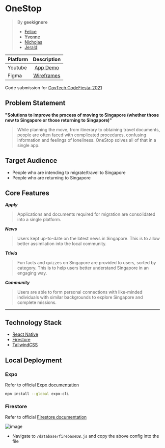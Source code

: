 # OneStop

> By **geekignore**
> - [Felice](https://github.com/felicepng/)
> - [Yvonne](https://github.com/yvonnelhs/)
> - [Nicholas](http://github.com/oversparkling/)
> - [Jerald](http://github.com/jeraldlyh/)

| Platform            | Description                                                                                                                    |
:-------------------- | :----------------------------------------------------------------------------------------------------------------------------: |
| Youtube             | [App Demo](https://www.youtube.com/watch?v=x_qPzHPEdz4&ab_channel=xDevolution_)                                                |
| Figma               | [Wireframes](https://www.figma.com/proto/EDMnKAMo2zEnmK19In2G18/Untitled?node-id=60%3A563&scaling=scale-down&page-id=0%3A1)    |

Code submission for [GovTech CodeFiesta-2021](https://codefiesta.sg/)

## Problem Statement
**"Solutions to improve the process of moving to Singapore (whether those new to Singapore or those returning to Singapore)"**
> While planning the move, from itinerary to obtaining travel documents, people are often faced with complicated procedures, confusing information and feelings of loneliness. OneStop solves all of that in a single app.

## Target Audience
- People who are intending to migrate/travel to Singapore
- People who are returning to Singapore

## Core Features
***Apply***
> Applications and documents required for migration are consolidated into a single platform.

***News***
> Users kept up-to-date on the latest news in Singapore. This is to allow better assimilation into the local community.

***Trivia***
> Fun facts and quizzes on Singapore are provided to users, sorted by category. This is to help users better understand Singapore in an engaging way.

***Community***
> Users are able to form personal connections with like-minded individuals with similar backgrounds to explore Singapore and complete missions.

---
## **Technology Stack**
- [React Native](https://reactnative.dev/)
- [Firestore](https://firebase.google.com/docs/firestore)
- [TailwindCSS](https://tailwindcss.com/)

## Local Deployment
### Expo
Refer to official [Expo documentation](https://docs.expo.io/get-started/installation/)
```bash
npm install --global expo-cli
```

### Firestore
Refer to official [Firestore documentation](https://firebase.google.com/docs/firestore/quickstart)

![image](https://user-images.githubusercontent.com/37609749/122356081-0b2c8880-cf85-11eb-97bd-5dac71a1b36f.png)
- Navigate to `/database/firebaseDB.js` and copy the above config into the file
